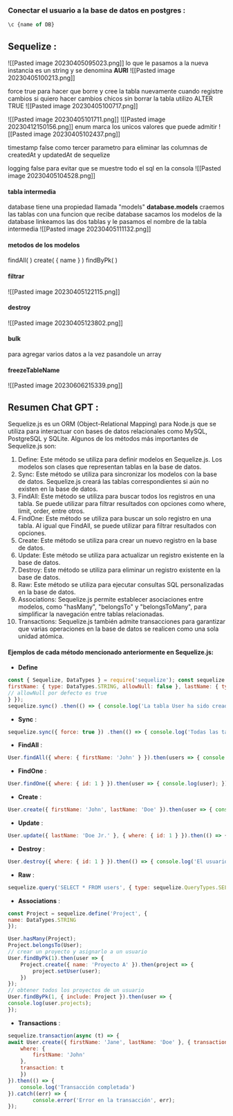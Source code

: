 ### Conectar el usuario a la base de datos en postgres : 
```sql
\c {name of DB}
```
## Sequelize : 

![[Pasted image 20230405095023.png]]
lo que le pasamos a la nueva instancia es un string y se denomina **AURI**
![[Pasted image 20230405100213.png]]

force true para hacer que borre y cree la tabla nuevamente cuando registre cambios
si quiero hacer cambios chicos sin borrar la tabla utilizo ALTER TRUE
![[Pasted image 20230405100717.png]]

![[Pasted image 20230405101711.png]]
![[Pasted image 20230412150156.png]]
enum marca los unicos valores que puede admitir
![[Pasted image 20230405102437.png]]

timestamp false como tercer parametro para eliminar las columnas de createdAt y updatedAt de sequelize

logging false para evitar que se muestre todo el sql en la consola
![[Pasted image 20230405104528.png]]


#### tabla intermedia

database tiene una propiedad llamada "models" **database.models**
craemos las tablas con una funcion que recibe database
sacamos los modelos de la database
linkeamos las dos tablas y le pasamos el nombre de la tabla intermedia
![[Pasted image 20230405111132.png]]

#### metodos de los modelos

findAll( )
create( { name } )
findByPk( )

#### filtrar

![[Pasted image 20230405122115.png]]

#### destroy

![[Pasted image 20230405123802.png]]

#### bulk

para agregar varios datos a la vez pasandole un array

#### freezeTableName
![[Pasted image 20230606215339.png]]
## Resumen Chat GPT : 

Sequelize.js es un ORM (Object-Relational Mapping) para Node.js que se utiliza para interactuar con bases de datos relacionales como MySQL, PostgreSQL y SQLite. Algunos de los métodos más importantes de Sequelize.js son:

1.  Define: Este método se utiliza para definir modelos en Sequelize.js. Los modelos son clases que representan tablas en la base de datos.
2.  Sync: Este método se utiliza para sincronizar los modelos con la base de datos. Sequelize.js creará las tablas correspondientes si aún no existen en la base de datos.
3.  FindAll: Este método se utiliza para buscar todos los registros en una tabla. Se puede utilizar para filtrar resultados con opciones como where, limit, order, entre otros.
4.  FindOne: Este método se utiliza para buscar un solo registro en una tabla. Al igual que FindAll, se puede utilizar para filtrar resultados con opciones.
5.  Create: Este método se utiliza para crear un nuevo registro en la base de datos.
6.  Update: Este método se utiliza para actualizar un registro existente en la base de datos.
7.  Destroy: Este método se utiliza para eliminar un registro existente en la base de datos.
8.  Raw: Este método se utiliza para ejecutar consultas SQL personalizadas en la base de datos.
9.  Associations: Sequelize.js permite establecer asociaciones entre modelos, como "hasMany", "belongsTo" y "belongsToMany", para simplificar la navegación entre tablas relacionadas.
10.  Transactions: Sequelize.js también admite transacciones para garantizar que varias operaciones en la base de datos se realicen como una sola unidad atómica.

#### Ejemplos de cada método mencionado anteriormente en Sequelize.js:

- **Define**
```js
const { Sequelize, DataTypes } = require('sequelize'); const sequelize = new Sequelize('sqlite::memory:'); const User = sequelize.define('User', { // definir los campos de la tabla User
firstName: { type: DataTypes.STRING, allowNull: false }, lastName: { type: DataTypes.STRING
// allowNull por defecto es true													   
} }); 
sequelize.sync() .then(() => { console.log('La tabla User ha sido creada'); });
```

- **Sync** :
```js
sequelize.sync({ force: true }) .then(() => { console.log('Todas las tablas han sido sincronizadas'); });
```
- **FindAll** : 
```js
User.findAll({ where: { firstName: 'John' } }).then(users => { console.log(users); });
```
- **FindOne** : 
```js
User.findOne({ where: { id: 1 } }).then(user => { console.log(user); });
```
- **Create** : 
```js
User.create({ firstName: 'John', lastName: 'Doe' }).then(user => { console.log(user); });
```
- **Update** : 
```js
User.update({ lastName: 'Doe Jr.' }, { where: { id: 1 } }).then(() => { console.log('El usuario ha sido actualizado'); });
```
- **Destroy** :
```js
User.destroy({ where: { id: 1 } }).then(() => { console.log('El usuario ha sido eliminado'); });
```
- **Raw** : 
```js
sequelize.query('SELECT * FROM users', { type: sequelize.QueryTypes.SELECT }) .then(users => { console.log(users); });
```
- **Associations** : 
```js
const Project = sequelize.define('Project', {
name: DataTypes.STRING 
}); 

User.hasMany(Project);
Project.belongsTo(User); 
// crear un proyecto y asignarlo a un usuario
User.findByPk(1).then(user => {
	Project.create({ name: 'Proyecto A' }).then(project => {
		project.setUser(user);
	})
}); 
// obtener todos los proyectos de un usuario
User.findByPk(1, { include: Project }).then(user => {
console.log(user.projects);
});
```
- **Transactions** : 
```js
sequelize.transaction(async (t) => {
await User.create({ firstName: 'Jane', lastName: 'Doe' }, { transaction: t }); await User.update({ lastName: 'Doe Jr.' }, {
	where: {
		firstName: 'John'
	}, 
	transaction: t
	})
}).then(() => {
	console.log('Transacción completada')
}).catch((err) => {
		console.error('Error en la transacción', err);
});
```